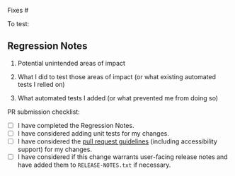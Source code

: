 Fixes #

To test:

## Regression Notes
1. Potential unintended areas of impact


2. What I did to test those areas of impact (or what existing automated tests I relied on)


3. What automated tests I added (or what prevented me from doing so)

PR submission checklist:

- [ ] I have completed the Regression Notes.
- [ ] I have considered adding unit tests for my changes.
- [ ] I have considered the [pull request guidelines](docs/pull-request-guidelines.md) (including accessibility support) for my changes.
- [ ] I have considered if this change warrants user-facing release notes and have added them to `RELEASE-NOTES.txt` if necessary.
